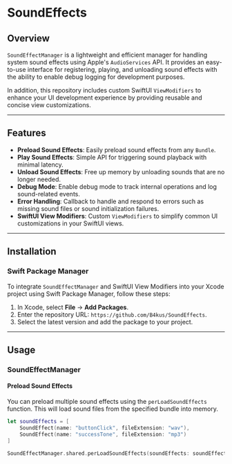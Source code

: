 # SoundEffects

## Overview

`SoundEffectManager` is a lightweight and efficient manager for handling system sound effects using Apple's `AudioServices` API. It provides an easy-to-use interface for registering, playing, and unloading sound effects with the ability to enable debug logging for development purposes.

In addition, this repository includes custom SwiftUI `ViewModifiers` to enhance your UI development experience by providing reusable and concise view customizations.

---

## Features

- **Preload Sound Effects**: Easily preload sound effects from any `Bundle`.
- **Play Sound Effects**: Simple API for triggering sound playback with minimal latency.
- **Unload Sound Effects**: Free up memory by unloading sounds that are no longer needed.
- **Debug Mode**: Enable debug mode to track internal operations and log sound-related events.
- **Error Handling**: Callback to handle and respond to errors such as missing sound files or sound initialization failures.
- **SwiftUI View Modifiers**: Custom `ViewModifiers` to simplify common UI customizations in your SwiftUI views.

---

## Installation

### Swift Package Manager

To integrate `SoundEffectManager` and SwiftUI View Modifiers into your Xcode project using Swift Package Manager, follow these steps:

1. In Xcode, select **File** -> **Add Packages**.
2. Enter the repository URL: `https://github.com/B4kus/SoundEffects`.
3. Select the latest version and add the package to your project.

---

## Usage

### SoundEffectManager

#### Preload Sound Effects

You can preload multiple sound effects using the `perLoadSoundEffects` function. This will load sound files from the specified bundle into memory.

```swift
let soundEffects = [
    SoundEffect(name: "buttonClick", fileExtension: "wav"),
    SoundEffect(name: "successTone", fileExtension: "mp3")
]

SoundEffectManager.shared.perLoadSoundEffects(soundEffects: soundEffects, in: .main)
